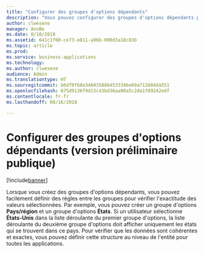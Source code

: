 ```yaml
---
title: "Configurer des groupes d'options dépendants"
description: "Vous pouvez configurer des groupes d'options dépendants pour fournir des listes déroulantes en cascade dans vos applications et permettre une validation simple des données entre les listes déroulantes."
author: clwesene
manager: AnnBe
ms.date: 8/10/2018
ms.assetid: 641c1f60-ce73-e811-a96b-000d3a18c83b
ms.topic: article
ms.prod: 
ms.service: business-applications
ms.technology: 
ms.author: clwesene
audience: Admin
ms.translationtype: HT
ms.sourcegitcommit: b6df0f68e3460358864533346e69a712684da551
ms.openlocfilehash: 675d9136f9d13c43bd36aa00a5c2da1f89242edf
ms.contentlocale: fr-fr
ms.lasthandoff: 08/16/2018

---
```

# <a name="configure-dependent-option-sets-public-preview"></a>Configurer des groupes d'options dépendants (version préliminaire publique)


[!include[banner](../../includes/banner.md)]

Lorsque vous créez des groupes d'options dépendants, vous pouvez facilement définir des règles entre les groupes pour vérifier l'exactitude des valeurs sélectionnées. Par exemple, vous pouvez créer un groupe d'options **Pays/région** et un groupe d'options **États**. Si un utilisateur sélectionne **États-Unis** dans la liste déroulante du premier groupe d'options, la liste déroulante du deuxième groupe d'options doit afficher uniquement les états qui se trouvent dans ce pays. Pour vérifier que les données sont cohérentes et exactes, vous pouvez définir cette structure au niveau de l'entité pour toutes les applications.

